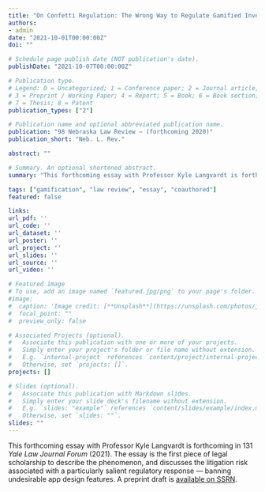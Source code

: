 ```yaml
---
title: "On Confetti Regulation: The Wrong Way to Regulate Gamified Investing"
authors:
- admin
date: "2021-10-01T00:00:00Z"
doi: ""

# Schedule page publish date (NOT publication's date).
publishDate: "2021-10-07T00:00:00Z"

# Publication type.
# Legend: 0 = Uncategorized; 1 = Conference paper; 2 = Journal article;
# 3 = Preprint / Working Paper; 4 = Report; 5 = Book; 6 = Book section;
# 7 = Thesis; 8 = Patent
publication_types: ["2"]

# Publication name and optional abbreviated publication name.
publication: "98 Nebraska Law Review — (forthcoming 2020)"
publication_short: "Neb. L. Rev."

abstract: ""

# Summary. An optional shortened abstract.
summary: "This forthcoming essay with Professor Kyle Langvardt is forthcoming in 131 Yale Law Journal Forum (2021). The essay is the first piece of legal scholarship to describe the phenomenon, and discusses the litigation risk associated with a particularly salient regulatory response — banning undesirable app design features."

tags: ["gamification", "law review", "essay", "coauthored"]
featured: false

links: 
url_pdf: ''
url_code: ''
url_dataset: ''
url_poster: ''
url_project: ''
url_slides: ''
url_source: ''
url_video: ''

# Featured image
# To use, add an image named `featured.jpg/png` to your page's folder. 
#image:
#  caption: 'Image credit: [**Unsplash**](https://unsplash.com/photos/jdD8gXaTZsc)'
#  focal_point: ""
#  preview_only: false

# Associated Projects (optional).
#   Associate this publication with one or more of your projects.
#   Simply enter your project's folder or file name without extension.
#   E.g. `internal-project` references `content/project/internal-project/index.md`.
#   Otherwise, set `projects: []`.
projects: []

# Slides (optional).
#   Associate this publication with Markdown slides.
#   Simply enter your slide deck's filename without extension.
#   E.g. `slides: "example"` references `content/slides/example/index.md`.
#   Otherwise, set `slides: ""`.
slides: ""
---
```


This forthcoming essay with Professor Kyle Langvardt is forthcoming in 131 _Yale Law Journal Forum_ (2021). The essay is the first piece of legal scholarship to describe the phenomenon, and discusses the litigation risk associated with a particularly salient regulatory response — banning undesirable app design features. A preprint draft is [available on SSRN](https://papers.ssrn.com/sol3/papers.cfm?abstract_id=3928268).
